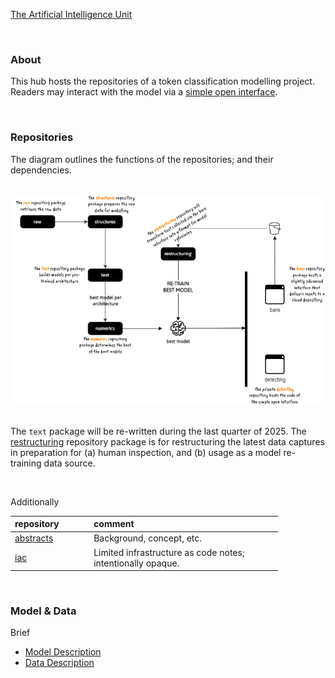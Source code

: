 [The Artificial Intelligence Unit](https://github.com/theartificialintelligenceunit)

<br>

### About
This hub hosts the repositories of a token classification modelling project.  Readers may interact with the model via a  [simple open interface](https://d22j2jhm9iagpk.cloudfront.net/src/c-dispatches-app.html).

<br>

### Repositories

The diagram outlines the functions of the repositories; and their dependencies.

<br>

<img src="sketch.png" alt="Schema" width="581"/>

<br>
<br>

The `text` package will be re-written during the last quarter of 2025.  The
<a href="https://github.com/membranes/restructuring" target="_blank">restructuring</a> repository package is for restructuring the latest data captures in preparation for (a) human inspection, and (b) usage as a model re-training data source.

<br>

Additionally

<table style="width: 85%;">
    <colgroup>
        <col span="1" style="width: 26.5%;">
        <col span="1" style="width: 63.5%;">
    </colgroup>
    <thead><tr style="text-align: left"><th>repository</th><th>comment</th></tr></thead>
        <tr><td><a href="https://github.com/membranes/abstracts" target="_blank">abstracts</a></td><td>Background, concept, etc.</td></tr>
        <tr><td><a href="https://github.com/membranes/iac" target="_blank">iac</a></td><td>Limited infrastructure as code notes; intentionally opaque. </td></tr>
</table>

<br>

### Model & Data

Brief

* [Model Description](https://theartificialintelligenceunit.github.io/intelligence/html/c-dispatches-model-desc.html)
* [Data Description](https://theartificialintelligenceunit.github.io/intelligence/html/c-dispatches-data-desc.html)



<br>
<br>

<br>
<br>

<br>
<br>

<br>
<br>
